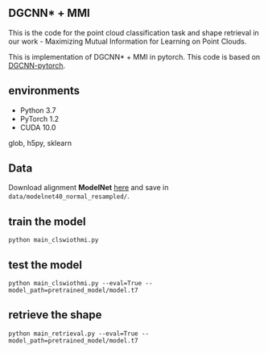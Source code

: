 ## DGCNN* + MMI

This is the code for the point cloud classification task and shape retrieval in our work - Maximizing Mutual Information for Learning on Point Clouds.

This is implementation of DGCNN* + MMI in pytorch. This code is based on [DGCNN-pytorch](https://github.com/AnTao97/dgcnn.pytorch.git).

## environments
- Python 3.7
- PyTorch 1.2
- CUDA 10.0
  
glob, h5py, sklearn

## Data 
Download alignment **ModelNet** [here](https://shapenet.cs.stanford.edu/media/modelnet40_normal_resampled.zip) and save in `data/modelnet40_normal_resampled/`.

## train the model
```
python main_clswiothmi.py
```

## test the model

``` 
python main_clswiothmi.py --eval=True --model_path=pretrained_model/model.t7
```
## retrieve the shape
```
python main_retrieval.py --eval=True --model_path=pretrained_model/model.t7
```